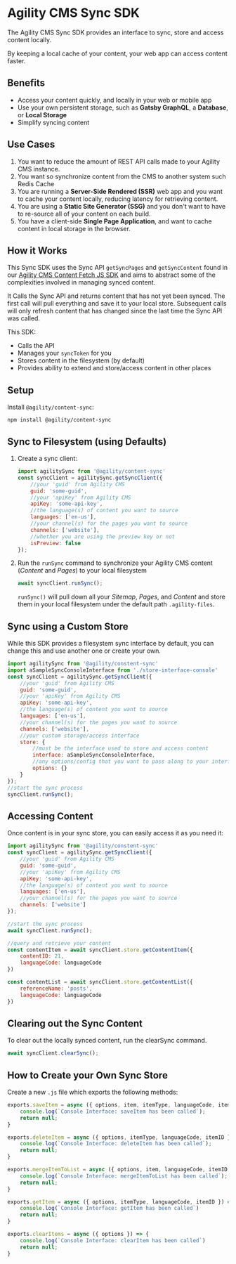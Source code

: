 # Agility CMS Sync SDK
The Agility CMS Sync SDK provides an interface to sync, store and access content locally.

By keeping a local cache of your content, your web app can access content faster.

## Benefits
- Access your content quickly, and locally in your web or mobile app
- Use your own persistent storage, such as **Gatsby GraphQL**, a **Database**, or **Local Storage**
- Simplify syncing content



## Use Cases
1. You want to reduce the amount of REST API calls made to your Agility CMS instance.
2. You want so synchronize content from the CMS to another system such Redis Cache
3. You are running a **Server-Side Rendered (SSR)** web app and you want to cache your content locally, reducing latency for retrieving content.
4. You are using a **Static Site Generator (SSG)** and you don't want to have to re-source all of your content on each build.
5. You have a client-side **Single Page Application**, and want to cache content in local storage in the browser.

## How it Works
This Sync SDK uses the Sync API `getSyncPages` and `getSyncContent` found in our [Agility CMS Content Fetch JS SDK](https://agilitydocs.netlify.com/agility-content-fetch-js-sdk/) and aims to abstract some of the complexities involved in managing synced content.

It Calls the Sync API and returns content that has not yet been synced. The first call will pull everything and save it to your local store. Subsequent calls will only refresh content that has changed since the last time the Sync API was called.

This SDK:
- Calls the API
- Manages your `syncToken` for you
- Stores content in the filesystem (by default)
- Provides ability to extend and store/access content in other places

## Setup
Install `@agility/content-sync`:
```
npm install @agility/content-sync
```

## Sync to Filesystem (using Defaults)
1. Create a sync client:
    ```javascript
    import agilitySync from '@agility/content-sync'
    const syncClient = agilitySync.getSyncClient({
        //your 'guid' from Agility CMS
        guid: 'some-guid',
        //your 'apiKey' from Agility CMS
        apiKey: 'some-api-key',
        //the language(s) of content you want to source
        languages: ['en-us'],
        //your channel(s) for the pages you want to source
		channels: ['website'],
		//whether you are using the preview key or not
		isPreview: false
    });
    ```

2. Run the `runSync` command to synchronize your Agility CMS content (*Content* and *Pages*) to your local filesystem
    ```javascript
    await syncClient.runSync();
    ```
    `runSync()` will pull down all your *Sitemap*, *Pages*, and *Content* and store them in your local filesystem under the default path `.agility-files`.

## Sync using a Custom Store
While this SDK provides a filesystem sync interface by default, you can change this and use another one or create your own.
```javascript
import agilitySync from '@agility/constent-sync'
import aSampleSyncConsoleInterface from './store-interface-console'
const syncClient = agilitySync.getSyncClient({
    //your 'guid' from Agility CMS
    guid: 'some-guid',
    //your 'apiKey' from Agility CMS
    apiKey: 'some-api-key',
    //the language(s) of content you want to source
    languages: ['en-us'],
    //your channel(s) for the pages you want to source
    channels: ['website'],
    //your custom storage/access interface
    store: {
        //must be the interface used to store and access content
        interface: aSampleSyncConsoleInterface,
        //any options/config that you want to pass along to your interface as an argument 'options'
        options: {}
    }
});
//start the sync process
syncClient.runSync();
```

## Accessing Content
Once content is in your sync store, you can easily access it as you need it:
```javascript
import agilitySync from '@agility/constent-sync'
const syncClient = agilitySync.getSyncClient({
    //your 'guid' from Agility CMS
    guid: 'some-guid',
    //your 'apiKey' from Agility CMS
    apiKey: 'some-api-key',
    //the language(s) of content you want to source
    languages: ['en-us'],
    //your channel(s) for the pages you want to source
    channels: ['website']
});

//start the sync process
await syncClient.runSync();

//query and retrieve your content
const contentItem = await syncClient.store.getContentItem({
    contentID: 21,
    languageCode: languageCode
})

const contentList = await syncClient.store.getContentList({
    referenceName: 'posts',
    languageCode: languageCode
})
```

## Clearing out the Sync Content
To clear out the locally synced content, run the clearSync command.
```javascript
await syncClient.clearSync();
```

## How to Create your Own Sync Store
Create a new `.js` file which exports the following methods:
```javascript
exports.saveItem = async ({ options, item, itemType, languageCode, itemID }) => {
    console.log(`Console Interface: saveItem has been called`);
    return null;
}

exports.deleteItem = async ({ options, itemType, languageCode, itemID }) => {
    console.log(`Console Interface: deleteItem has been called`);
    return null;
}

exports.mergeItemToList = async ({ options, item, languageCode, itemID, referenceName, definitionName }) => {
	console.log(`Console Interface: mergeItemToList has been called`);
    return null;
}

exports.getItem = async ({ options, itemType, languageCode, itemID }) => {
    console.log(`Console Interface: getItem has been called`)
    return null;
}

exports.clearItems = async ({ options }) => {
    console.log(`Console Interface: clearItem has been called`)
    return null;
}
```







